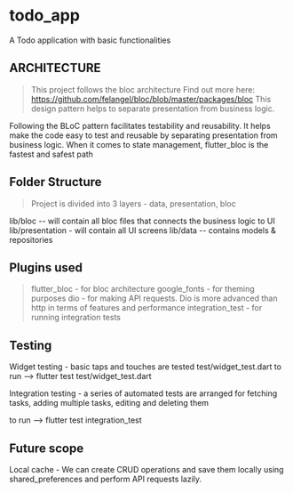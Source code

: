 # todo_app

A Todo application with basic functionalities

## ARCHITECTURE

> This project follows the bloc architecture
> Find out more here: https://github.com/felangel/bloc/blob/master/packages/bloc
> This design pattern helps to separate presentation from business logic. 

Following the BLoC pattern facilitates testability and reusability.  It helps make the code easy to test and reusable by separating presentation from business logic. When it comes to state management, flutter_bloc is the fastest and safest path

## Folder Structure
> Project is divided into 3 layers - data, presentation, bloc

lib/bloc -- will contain all bloc files that connects the business logic to UI
lib/presentation - will contain all UI screens
lib/data -- contains models & repositories

## Plugins used
> flutter_bloc - for bloc architecture
> google_fonts - for theming purposes
> dio - for making API requests. Dio is more advanced than http in terms of features and performance
> integration_test - for running integration tests 

## Testing

Widget testing - basic taps and touches are tested test/widget_test.dart
to run --> flutter test test/widget_test.dart

Integration testing - a series of automated tests are arranged for fetching tasks, adding multiple tasks, editing and deleting them

to run --> flutter test integration_test

## Future scope

Local cache - We can create CRUD operations and save them locally using shared_preferences and perform API requests lazily. 